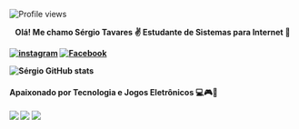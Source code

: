 ![Profile views](https://gpvc.arturio.dev/SergioTavaresJ)
 <div align='center'> <b>Olá! Me chamo Sérgio Tavares ✌️
 Estudante de Sistemas para  Internet 🌱</div>

[![instagram](https://img.shields.io/badge/Instagram-E4405F?style=for-the-badge&logo=instagram&logoColor=white)](https://instagram.com/_serginhotavares_)
[![Facebook](https://img.shields.io/badge/Facebook-1877F2?style=for-the-badge&logo=facebook&logoColor=white)](https://facebook.com/serginho.tavares.9)

![Sérgio GitHub stats](https://github-readme-stats.vercel.app/api?username=SergioTavaresJ&show_icons=true&theme=tokyonight)

#### <b>Apaixonado por Tecnologia e Jogos Eletrônicos </b>💻🎮📱
![](https://img.shields.io/badge/Riot_Games-D32936?style=for-the-badge&logo=riot-games&logoColor=white)
![](https://img.shields.io/badge/Steam-000000?style=for-the-badge&logo=steam&logoColor=white)
![](https://img.shields.io/badge/Discord-7289DA?style=for-the-badge&logo=discord&logoColor=white)





